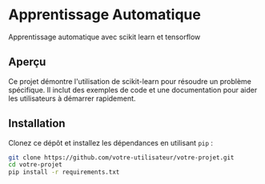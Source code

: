 # Apprentissage Automatique
Apprentissage automatique avec scikit learn et tensorflow

## Aperçu

Ce projet démontre l'utilisation de scikit-learn pour résoudre un problème spécifique. Il inclut des exemples de code et une documentation pour aider les utilisateurs à démarrer rapidement.

## Installation

Clonez ce dépôt et installez les dépendances en utilisant `pip` :

```bash
git clone https://github.com/votre-utilisateur/votre-projet.git
cd votre-projet
pip install -r requirements.txt

